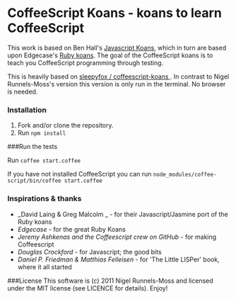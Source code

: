 # CoffeeScript Koans - koans to learn CoffeeScript #

This work is based on Ben Hall's [Javascript Koans](https://github.com/BenHall/javascript-koans), 
which in turn are based upon Edgecase's [Ruby koans](http://github.com/edgecase/ruby_koans). 
The goal of the CoffeeScript koans is to teach you CoffeeScript programming through testing.

This is heavily based on [ sleepyfox / coffeescript-koans ]( https://github.com/sleepyfox/coffeescript-koans ). In contrast to Nigel Runnels-Moss's version this version is only run in the terminal. No browser is needed.

### Installation

1. Fork and/or clone the repository.
2. Run `npm install`

###Run the tests

Run `coffee start.coffee`

If you have not installed CoffeeScript you can run `node_modules/coffee-script/bin/coffee start.coffee`

### Inspirations & thanks

*  _David Laing & Greg Malcolm _ - for their Javascript/Jasmine port of the Ruby koans
*  _Edgecase_ - for the great Ruby Koans
*  _Jeremy Ashkenas and the Coffeescript crew on GitHub_ - for making Coffeescript
*  _Douglas Crockford_ - for Javascript; the good bits
*  _Daniel P. Friedman & Matthias Felleisen_ - for 'The Little LISPer' book, where it all started

###License
This software is (c) 2011 Nigel Runnels-Moss and licensed under the MIT license (see LICENCE for details).  Enjoy!

